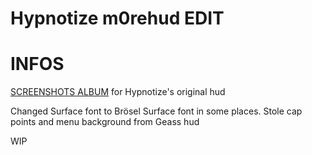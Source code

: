 # Hypnotize m0rehud EDIT


<a>INFOS</a>
====

[SCREENSHOTS ALBUM](http://imgur.com/a/2gckG) for Hypnotize's original hud

Changed Surface font to Brösel Surface font in some places.
Stole cap points and menu background from Geass hud

WIP
